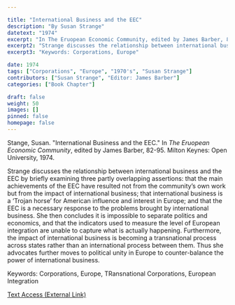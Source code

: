 ```yaml
---

title: "International Business and the EEC"
description: "By Susan Strange"
datetext: "1974"
excerpt: "In The Eruopean Economic Community, edited by James Barber, 82-95. Milton Keynes: Open University, 1974."
excerpt2: "Strange discusses the relationship between international business and the EEC by briefly examining three partly overlapping assertions: that the main achievements of the EEC have resulted not from the community’s own work but from the impact of international business; that international business is a ‘Trojan horse’ for American influence and interest in Europe; and that the EEC is a necessary response to the problems brought by international business. She then concludes it is impossible to separate politics and economics, and that the indicators used to measure the level of European integration are unable to capture what is actually happening. Furthermore, the impact of international business is becoming a transnational process across states rather than an international process between them. Thus she advocates further moves to political unity in Europe to counter-balance the power of international business."
excerpt3: "Keywords: Corporations, Europe"

date: 1974
tags: ["Corporations", "Europe", "1970's", "Susan Strange"]
contributors: ["Susan Strange", "Editor: James Barber"]
categories: ["Book Chapter"]

draft: false
weight: 50
images: []
pinned: false
homepage: false
---
```


Stange, Susan. "International Business and the EEC." In <i>The Eruopean Economic Community</i>, edited by James Barber, 82-95. Milton Keynes: Open University, 1974.

Strange discusses the relationship between international business and the EEC by briefly examining three partly overlapping assertions: that the main achievements of the EEC have resulted not from the community’s own work but from the impact of international business; that international business is a ‘Trojan horse’ for American influence and interest in Europe; and that the EEC is a necessary response to the problems brought by international business. She then concludes it is impossible to separate politics and economics, and that the indicators used to measure the level of European integration are unable to capture what is actually happening. Furthermore, the impact of international business is becoming a transnational process across states rather than an international process between them. Thus she advocates further moves to political unity in Europe to counter-balance the power of international business.

Keywords: Corporations, Europe, TRansnational Corporations, European Integration

[Text Access (External Link)](Link)
